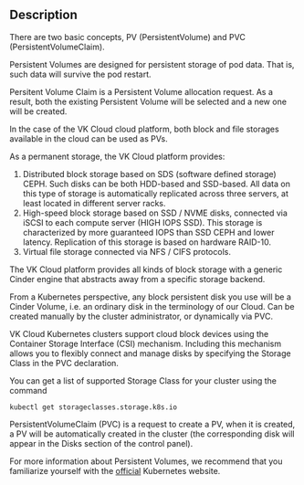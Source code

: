 ## Description

There are two basic concepts, PV (PersistentVolume) and PVC (PersistentVolumeClaim).

Persistent Volumes are designed for persistent storage of pod data. That is, such data will survive the pod restart.

Persitent Volume Claim is a Persistent Volume allocation request. As a result, both the existing Persistent Volume will be selected and a new one will be created.

In the case of the VK Cloud cloud platform, both block and file storages available in the cloud can be used as PVs.

As a permanent storage, the VK Cloud platform provides:

1.  Distributed block storage based on SDS (software defined storage) CEPH. Such disks can be both HDD-based and SSD-based. All data on this type of storage is automatically replicated across three servers, at least located in different server racks.
2.  High-speed block storage based on SSD / NVME disks, connected via iSCSI to each compute server (HIGH IOPS SSD). This storage is characterized by more guaranteed IOPS than SSD CEPH and lower latency. Replication of this storage is based on hardware RAID-10.
3.  Virtual file storage connected via NFS / CIFS protocols.

The VK Cloud platform provides all kinds of block storage with a generic Cinder engine that abstracts away from a specific storage backend.

From a Kubernetes perspective, any block persistent disk you use will be a Cinder Volume, i.e. an ordinary disk in the terminology of our Cloud. Can be created manually by the cluster administrator, or dynamically via PVC.

VK Cloud Kubernetes clusters support cloud block devices using the Container Storage Interface (CSI) mechanism. Including this mechanism allows you to flexibly connect and manage disks by specifying the Storage Class in the PVC declaration.

You can get a list of supported Storage Class for your cluster using the command

```
kubectl get storageclasses.storage.k8s.io
```

PersistentVolumeClaim (PVC) is a request to create a PV, when it is created, a PV will be automatically created in the cluster (the corresponding disk will appear in the Disks section of the control panel).

For more information about Persistent Volumes, we recommend that you familiarize yourself with the [official](https://kubernetes.io/docs/concepts/storage/persistent-volumes/) Kubernetes website.
